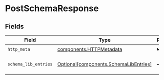 # PostSchemaResponse


## Fields

| Field                                                                                | Type                                                                                 | Required                                                                             | Description                                                                          |
| ------------------------------------------------------------------------------------ | ------------------------------------------------------------------------------------ | ------------------------------------------------------------------------------------ | ------------------------------------------------------------------------------------ |
| `http_meta`                                                                          | [components.HTTPMetadata](../../models/components/httpmetadata.md)                   | :heavy_check_mark:                                                                   | N/A                                                                                  |
| `schema_lib_entries`                                                                 | [Optional[components.SchemaLibEntries]](../../models/components/schemalibentries.md) | :heavy_minus_sign:                                                                   | a list of Schema objects                                                             |